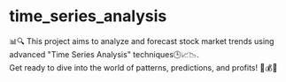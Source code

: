 # time_series_analysis
📊🔍 This project aims to analyze and forecast stock market trends using advanced "Time Series Analysis" techniques🕒📈📉.
<br>
Get ready to dive into the world of patterns, predictions, and profits! 💼💰✨
